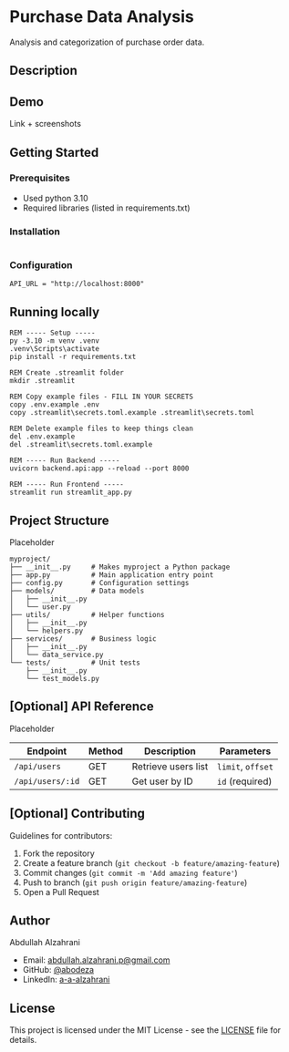 # Purchase Data Analysis

Analysis and categorization of purchase order data.
## Description



## Demo
Link + screenshots

## Getting Started

### Prerequisites

* Used python 3.10
* Required libraries (listed in requirements.txt)

### Installation

```bash

```

### Configuration

```
API_URL = "http://localhost:8000"
```

## Running locally

```
REM ----- Setup -----
py -3.10 -m venv .venv
.venv\Scripts\activate
pip install -r requirements.txt

REM Create .streamlit folder
mkdir .streamlit

REM Copy example files - FILL IN YOUR SECRETS
copy .env.example .env
copy .streamlit\secrets.toml.example .streamlit\secrets.toml

REM Delete example files to keep things clean
del .env.example
del .streamlit\secrets.toml.example

REM ----- Run Backend -----
uvicorn backend.api:app --reload --port 8000

REM ----- Run Frontend -----
streamlit run streamlit_app.py
```


## Project Structure

Placeholder

```
myproject/
├── __init__.py     # Makes myproject a Python package
├── app.py          # Main application entry point
├── config.py       # Configuration settings
├── models/         # Data models
│   ├── __init__.py
│   └── user.py
├── utils/          # Helper functions
│   ├── __init__.py
│   └── helpers.py
├── services/       # Business logic
│   ├── __init__.py
│   └── data_service.py
└── tests/          # Unit tests
    ├── __init__.py
    └── test_models.py
```


## [Optional] API Reference

Placeholder

| Endpoint | Method | Description | Parameters |
|----------|--------|-------------|------------|
| `/api/users` | GET | Retrieve users list | `limit`, `offset` |
| `/api/users/:id` | GET | Get user by ID | `id` (required) |

## [Optional] Contributing

Guidelines for contributors:
1. Fork the repository
2. Create a feature branch (`git checkout -b feature/amazing-feature`)
3. Commit changes (`git commit -m 'Add amazing feature'`)
4. Push to branch (`git push origin feature/amazing-feature`)
5. Open a Pull Request

## Author

Abdullah Alzahrani
- Email: [abdullah.alzahrani.p@gmail.com](mailto:abdullah.alzahrani.p@gmail.com)
- GitHub: [@abodeza](https://github.com/abodeza)
- LinkedIn: [a-a-alzahrani](https://linkedin.com/in/a-a-alzahrani)

## License

This project is licensed under the MIT License - see the [LICENSE](LICENSE) file for details.
